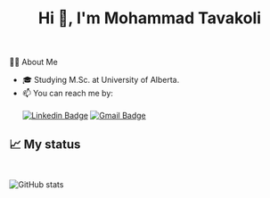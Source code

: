 <h1 align="center">
  Hi 👋, I'm Mohammad Tavakoli<br><br>
</h1>

👨‍💻 About Me<br>

- 🎓 Studying M.Sc. at University of Alberta.
- 📫 You can reach me by:<br><br>
[![Linkedin Badge](https://img.shields.io/badge/-LinkedIn-0077B5?style=for-the-badge&logo=linkedin&logoColor=white)]([https://www.linkedin.com/in/mohamadtavakoli/])
[![Gmail Badge](https://img.shields.io/badge/Gmail-D14836?style=for-the-badge&logo=gmail&logoColor=white)](mailto:mohamad.tavakoli7878@gmail.com)

<!-- <h2>
  🔨 Languages and Tools<br><br>
</h2>

<p align="center">
  <a href="https://skillicons.dev">
    <img src="https://skillicons.dev/icons?i=c,java,androidstudio,python,js,ts,php,react,nextjs,nodejs,django,flask,arduino" /><br>
    <img src="https://skillicons.dev/icons?i=tensorflow,pytorch,postgres,mysql,mongodb,docker,linux,latex,git" />
  </a>
</p> -->

<h2>
  📈 My status<br><br>
</h2>

<!---
[![GitHub Streak](http://github-readme-streak-stats.herokuapp.com?user=mohammadtavakoli78&theme=radical)](https://git.io/streak-stats)
![GitHub stats](https://github-readme-stats.vercel.app/api?username=mohammadtavakoli78&show_icons=true&theme=radical)
--->
![GitHub stats](https://github-readme-stats.vercel.app/api/top-langs/?username=mohammadtavakoli78&show_icons=true&layout=compact&theme=radical)
